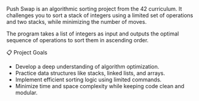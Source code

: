 Push Swap is an algorithmic sorting project from the 42 curriculum. It challenges you to sort a stack of integers 
using a limited set of operations and two stacks, while minimizing the number of moves.

The program takes a list of integers as input and outputs the optimal sequence of operations to sort them in ascending order.

📋 Project Goals
  - Develop a deep understanding of algorithm optimization.
  - Practice data structures like stacks, linked lists, and arrays.
  - Implement efficient sorting logic using limited commands.
  - Minimize time and space complexity while keeping code clean and modular.
